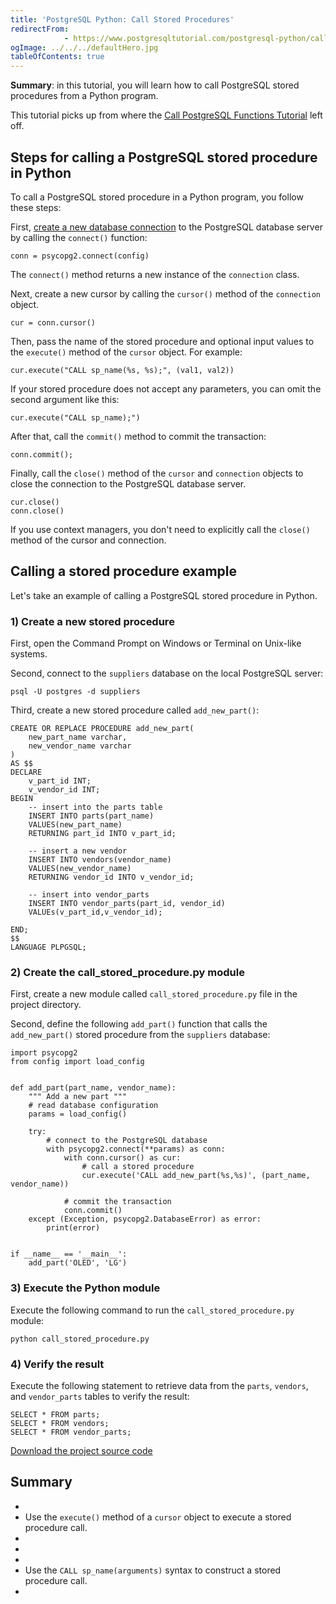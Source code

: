 ```yaml
---
title: 'PostgreSQL Python: Call Stored Procedures'
redirectFrom: 
            - https://www.postgresqltutorial.com/postgresql-python/call-stored-procedures/
ogImage: ../../../defaultHero.jpg
tableOfContents: true
---
```

<!-- wp:paragraph -->

**Summary**: in this tutorial, you will learn how to call PostgreSQL stored procedures from a Python program.

<!-- /wp:paragraph -->

<!-- wp:paragraph {"className":"note"} -->

This tutorial picks up from where the [Call PostgreSQL Functions Tutorial](https://www.postgresqltutorial.com/postgresql-python/postgresql-python-call-postgresql-functions/) left off.

<!-- /wp:paragraph -->

<!-- wp:heading -->

## Steps for calling a PostgreSQL stored procedure in Python

<!-- /wp:heading -->

<!-- wp:paragraph -->

To call a PostgreSQL stored procedure in a Python program, you follow these steps:

<!-- /wp:paragraph -->

<!-- wp:paragraph -->

First, [create a new database connection](https://www.postgresqltutorial.com/postgresql-python/connect/) to the PostgreSQL database server by calling the `connect()` function:

<!-- /wp:paragraph -->

<!-- wp:code {"language":"python"} -->

```
conn = psycopg2.connect(config)
```

<!-- /wp:code -->

<!-- wp:paragraph -->

The `connect()` method returns a new instance of the `connection` class.

<!-- /wp:paragraph -->

<!-- wp:paragraph -->

Next, create a new cursor by calling the `cursor()` method of the `connection` object.

<!-- /wp:paragraph -->

<!-- wp:code {"language":"python"} -->

```
cur = conn.cursor()
```

<!-- /wp:code -->

<!-- wp:paragraph -->

Then, pass the name of the stored procedure and optional input values to the `execute()` method of the `cursor` object. For example:

<!-- /wp:paragraph -->

<!-- wp:code {"language":"python"} -->

```
cur.execute("CALL sp_name(%s, %s);", (val1, val2))
```

<!-- /wp:code -->

<!-- wp:paragraph -->

If your stored procedure does not accept any parameters, you can omit the second argument like this:

<!-- /wp:paragraph -->

<!-- wp:code {"language":"python"} -->

```
cur.execute("CALL sp_name);")
```

<!-- /wp:code -->

<!-- wp:paragraph -->

After that, call the `commit()` method to commit the transaction:

<!-- /wp:paragraph -->

<!-- wp:code {"language":"python"} -->

```
conn.commit();
```

<!-- /wp:code -->

<!-- wp:paragraph -->

Finally, call the `close()` method of the `cursor` and `connection` objects to close the connection to the PostgreSQL database server.

<!-- /wp:paragraph -->

<!-- wp:code {"language":"python"} -->

```
cur.close()
conn.close()
```

<!-- /wp:code -->

<!-- wp:paragraph -->

If you use context managers, you don't need to explicitly call the `close()` method of the cursor and connection.

<!-- /wp:paragraph -->

<!-- wp:heading -->

## Calling a stored procedure example

<!-- /wp:heading -->

<!-- wp:paragraph -->

Let's take an example of calling a PostgreSQL stored procedure in Python.

<!-- /wp:paragraph -->

<!-- wp:heading {"level":3} -->

### 1) Create a new stored procedure

<!-- /wp:heading -->

<!-- wp:paragraph -->

First, open the Command Prompt on Windows or Terminal on Unix-like systems.

<!-- /wp:paragraph -->

<!-- wp:paragraph -->

Second, connect to the `suppliers` database on the local PostgreSQL server:

<!-- /wp:paragraph -->

<!-- wp:code -->

```
psql -U postgres -d suppliers
```

<!-- /wp:code -->

<!-- wp:paragraph -->

Third, create a new stored procedure called `add_new_part()`:

<!-- /wp:paragraph -->

<!-- wp:code {"language":"sql"} -->

```
CREATE OR REPLACE PROCEDURE add_new_part(
	new_part_name varchar,
	new_vendor_name varchar
)
AS $$
DECLARE
	v_part_id INT;
	v_vendor_id INT;
BEGIN
	-- insert into the parts table
	INSERT INTO parts(part_name)
	VALUES(new_part_name)
	RETURNING part_id INTO v_part_id;

	-- insert a new vendor
	INSERT INTO vendors(vendor_name)
	VALUES(new_vendor_name)
	RETURNING vendor_id INTO v_vendor_id;

	-- insert into vendor_parts
	INSERT INTO vendor_parts(part_id, vendor_id)
	VALUEs(v_part_id,v_vendor_id);

END;
$$
LANGUAGE PLPGSQL;
```

<!-- /wp:code -->

<!-- wp:heading {"level":3} -->

### 2) Create the call_stored_procedure.py module

<!-- /wp:heading -->

<!-- wp:paragraph -->

First, create a new module called `call_stored_procedure.py` file in the project directory.

<!-- /wp:paragraph -->

<!-- wp:paragraph -->

Second, define the following `add_part()` function that calls the `add_new_part()` stored procedure from the `suppliers` database:

<!-- /wp:paragraph -->

<!-- wp:code {"language":"python"} -->

```
import psycopg2
from config import load_config


def add_part(part_name, vendor_name):
    """ Add a new part """
    # read database configuration
    params = load_config()

    try:
        # connect to the PostgreSQL database
        with psycopg2.connect(**params) as conn:
            with conn.cursor() as cur:
                # call a stored procedure
                cur.execute('CALL add_new_part(%s,%s)', (part_name, vendor_name))

            # commit the transaction
            conn.commit()
    except (Exception, psycopg2.DatabaseError) as error:
        print(error)


if __name__ == '__main__':
    add_part('OLED', 'LG')
```

<!-- /wp:code -->

<!-- wp:heading {"level":3} -->

### 3) Execute the Python module

<!-- /wp:heading -->

<!-- wp:paragraph -->

Execute the following command to run the `call_stored_procedure.py` module:

<!-- /wp:paragraph -->

<!-- wp:code {"language":"plaintext"} -->

```
python call_stored_procedure.py
```

<!-- /wp:code -->

<!-- wp:heading {"level":3} -->

### 4) Verify the result

<!-- /wp:heading -->

<!-- wp:paragraph -->

Execute the following statement to retrieve data from the `parts`, `vendors`, and `vendor_parts` tables to verify the result:

<!-- /wp:paragraph -->

<!-- wp:code {"language":"sql"} -->

```
SELECT * FROM parts;
SELECT * FROM vendors;
SELECT * FROM vendor_parts;
```

<!-- /wp:code -->

<!-- wp:paragraph {"className":"note"} -->

[Download the project source code](https://www.postgresqltutorial.com/wp-content/uploads/2024/01/call_stored_procedure.zip)

<!-- /wp:paragraph -->

<!-- wp:heading -->

## Summary

<!-- /wp:heading -->

<!-- wp:list -->

- <!-- wp:list-item -->
- Use the `execute()` method of a `cursor` object to execute a stored procedure call.
- <!-- /wp:list-item -->
-
- <!-- wp:list-item -->
- Use the `CALL sp_name(arguments)` syntax to construct a stored procedure call.
- <!-- /wp:list-item -->

<!-- /wp:list -->

